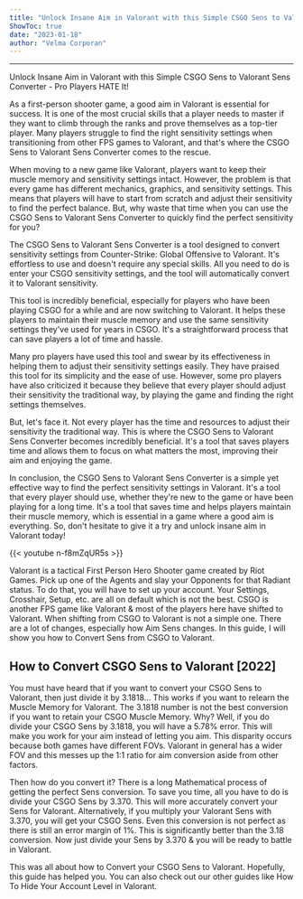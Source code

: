 ```yaml
---
title: "Unlock Insane Aim in Valorant with this Simple CSGO Sens to Valorant Sens Converter - Pro Players HATE It!"
ShowToc: true 
date: "2023-01-18"
author: "Velma Corporan"
---
```

*****
Unlock Insane Aim in Valorant with this Simple CSGO Sens to Valorant Sens Converter - Pro Players HATE It!

As a first-person shooter game, a good aim in Valorant is essential for success. It is one of the most crucial skills that a player needs to master if they want to climb through the ranks and prove themselves as a top-tier player. Many players struggle to find the right sensitivity settings when transitioning from other FPS games to Valorant, and that's where the CSGO Sens to Valorant Sens Converter comes to the rescue.

When moving to a new game like Valorant, players want to keep their muscle memory and sensitivity settings intact. However, the problem is that every game has different mechanics, graphics, and sensitivity settings. This means that players will have to start from scratch and adjust their sensitivity to find the perfect balance. But, why waste that time when you can use the CSGO Sens to Valorant Sens Converter to quickly find the perfect sensitivity for you?

The CSGO Sens to Valorant Sens Converter is a tool designed to convert sensitivity settings from Counter-Strike: Global Offensive to Valorant. It's effortless to use and doesn't require any special skills. All you need to do is enter your CSGO sensitivity settings, and the tool will automatically convert it to Valorant sensitivity.

This tool is incredibly beneficial, especially for players who have been playing CSGO for a while and are now switching to Valorant. It helps these players to maintain their muscle memory and use the same sensitivity settings they've used for years in CSGO. It's a straightforward process that can save players a lot of time and hassle.

Many pro players have used this tool and swear by its effectiveness in helping them to adjust their sensitivity settings easily. They have praised this tool for its simplicity and the ease of use. However, some pro players have also criticized it because they believe that every player should adjust their sensitivity the traditional way, by playing the game and finding the right settings themselves.

But, let's face it. Not every player has the time and resources to adjust their sensitivity the traditional way. This is where the CSGO Sens to Valorant Sens Converter becomes incredibly beneficial. It's a tool that saves players time and allows them to focus on what matters the most, improving their aim and enjoying the game.

In conclusion, the CSGO Sens to Valorant Sens Converter is a simple yet effective way to find the perfect sensitivity settings in Valorant. It's a tool that every player should use, whether they're new to the game or have been playing for a long time. It's a tool that saves time and helps players maintain their muscle memory, which is essential in a game where a good aim is everything. So, don't hesitate to give it a try and unlock insane aim in Valorant today!

{{< youtube n-f8mZqUR5s >}} 



Valorant is a tactical First Person Hero Shooter game created by Riot Games. Pick up one of the Agents and slay your Opponents for that Radiant status. To do that, you will have to set up your account. Your Settings, Crosshair, Setup, etc. are all on default which is not the best. CSGO is another FPS game like Valorant & most of the players here have shifted to Valorant. When shifting from CSGO to Valorant is not a simple one. There are a lot of changes, especially how Aim Sens changes. In this guide, I will show you how to Convert Sens from CSGO to Valorant.
 
## How to Convert CSGO Sens to Valorant [2022]
 

 
You must have heard that if you want to convert your CSGO Sens to Valorant, then just divide it by 3.1818… This works if you want to relearn the Muscle Memory for Valorant. The 3.1818 number is not the best conversion if you want to retain your CSGO Muscle Memory. Why? Well, if you do divide your CSGO Sens by 3.1818, you will have a 5.78% error. This will make you work for your aim instead of letting you aim. This disparity occurs because both games have different FOVs. Valorant in general has a wider FOV and this messes up the 1:1 ratio for aim conversion aside from other factors.
 
Then how do you convert it? There is a long Mathematical process of getting the perfect Sens conversion. To save you time, all you have to do is divide your CSGO Sens by 3.370. This will more accurately convert your Sens for Valorant. Alternatively, if you multiply your Valorant Sens with 3.370, you will get your CSGO Sens. Even this conversion is not perfect as there is still an error margin of 1%. This is significantly better than the 3.18 conversion. Now just divide your Sens by 3.370 & you will be ready to battle in Valorant.
 
This was all about how to Convert your CSGO Sens to Valorant. Hopefully, this guide has helped you. You can also check out our other guides like How To Hide Your Account Level in Valorant.




